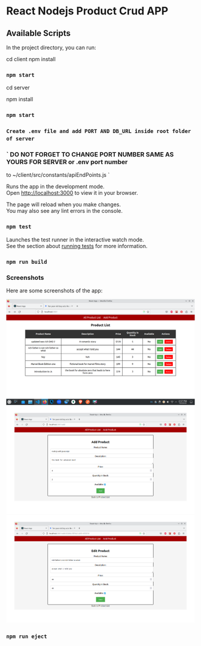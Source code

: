 # React Nodejs Product Crud APP
## Available Scripts

In the project directory, you can run:

cd client 
npm install
### `npm start`

cd server

npm install
### `npm start`

### `Create .env file and add PORT AND DB_URL inside root folder of server`

### ` DO NOT FORGET TO CHANGE PORT NUMBER SAME AS YOURS FOR SERVER or .env port number 
to ~/client/src/constants/apiEndPoints.js
`

Runs the app in the development mode.\
Open [http://localhost:3000](http://localhost:3000) to view it in your browser.

The page will reload when you make changes.\
You may also see any lint errors in the console.

### `npm test`

Launches the test runner in the interactive watch mode.\
See the section about [running tests](https://facebook.github.io/create-react-app/docs/running-tests) for more information.

### `npm run build`

 
### Screenshots

Here are some screenshots of the app:

![Screenshot 1](./screenshots/screenshot1.png)
![Screenshot 2](./screenshots/screenshot2.png)
![Screenshot 3](./screenshots/screenshot3.png)

### `npm run eject`
